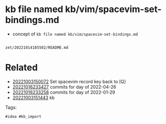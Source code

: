 # kb file named kb/vim/spacevim-set-bindings.md

- concept of `kb file named kb/vim/spacevim-set-bindings.md`

```
```

` zet/20221014185502/README.md `

# Related

- [20221003150072](/zet/20221003150072/README.md) Set spacevim record key back to [Q]
- [20221016233427](/zet/20221016233427/README.md) commits for day of 2022-04-26
- [20221016233258](/zet/20221016233258/README.md) commits for day of 2022-01-29
- [20221003151443](/zet/20221003151443/README.md) kb

Tags:

    #idea #kb_import
